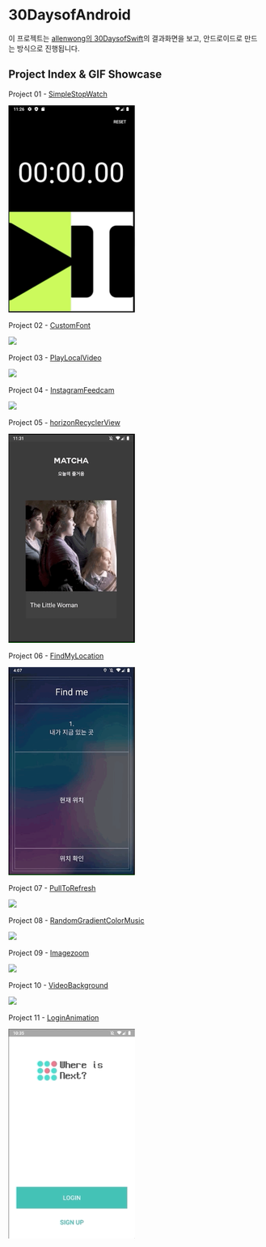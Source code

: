 # 30DaysofAndroid

이 프로젝트는 [allenwong의 30DaysofSwift](https://github.com/allenwong/30DaysofSwift)의 결과화면을 보고, 안드로이드로 만드는 방식으로 진행됩니다.

## Project Index & GIF Showcase ##

Project 01 - [SimpleStopWatch](https://github.com/heojungeun/30DaysofAndroid/tree/master/Project%2001%20-%20SimpleStopWatch)

<img src="https://github.com/heojungeun/30DaysofAndroid/blob/master/Project%2001%20-%20SimpleStopWatch/project01-screenshot.gif" width="250">

Project 02 - [CustomFont](https://github.com/heojungeun/30DaysofAndroid/tree/master/Project%2002%20-%20CustomFont)

<img src="https://github.com/heojungeun/30DaysofAndroid/blob/master/Project%2002%20-%20CustomFont/project02%20-screenshot.gif" width="250">

Project 03 - [PlayLocalVideo](https://github.com/heojungeun/30DaysofAndroid/tree/master/Project%2003%20-%20PlayLocalVideo)

<img src="https://github.com/heojungeun/30DaysofAndroid/blob/master/Project%2003%20-%20PlayLocalVideo/project03%20-%20screenshot.gif" width="250">

Project 04 - [InstagramFeedcam](https://github.com/heojungeun/30DaysofAndroid/tree/master/Project%2004%20-%20InstagramFeedcam)

<img src="https://github.com/heojungeun/30DaysofAndroid/blob/master/Project%2004%20-%20InstagramFeedcam/project04%20-%20screenshot.gif" width="250">

Project 05 - [horizonRecyclerView](https://github.com/heojungeun/30DaysofAndroid/tree/master/Project%2005%20-%20horizonRecyclerView)

<img src="https://github.com/heojungeun/30DaysofAndroid/blob/master/Project%2005%20-%20horizonRecyclerView/project05-screenshot.gif" width="250">

Project 06 - [FindMyLocation](https://github.com/heojungeun/30DaysofAndroid/tree/master/Project%2006%20-%20FindMyLocation)

<img src="https://github.com/heojungeun/30DaysofAndroid/blob/master/Project%2006%20-%20FindMyLocation/project06%20-%20screenshot.gif" width="250">

Project 07 - [PullToRefresh](https://github.com/heojungeun/30DaysofAndroid/tree/master/Project%2007%20-%20PullToRefresh)

<img src="https://github.com/heojungeun/30DaysofAndroid/blob/master/Project%2007%20-%20PullToRefresh/project07%20-%20screenshot.gif" width="250">

Project 08 - [RandomGradientColorMusic](https://github.com/heojungeun/30DaysofAndroid/tree/master/Project%2008%20-%20RandomGradientColorMusic)

<img src="https://github.com/heojungeun/30DaysofAndroid/blob/master/Project%2008%20-%20RandomGradientColorMusic/project08%20-%20screenshot.gif" width="250">

Project 09 - [Imagezoom](https://github.com/heojungeun/30DaysofAndroid/tree/master/Project%2009%20-%20Imagezoom)

<img src="https://github.com/heojungeun/30DaysofAndroid/blob/master/Project%2009%20-%20Imagezoom/project09%20-%20screenshot.gif" width="250">

Project 10 - [VideoBackground](https://github.com/heojungeun/30DaysofAndroid/tree/master/Project%2010%20-%20VideoBackground)

<img src="https://github.com/heojungeun/30DaysofAndroid/blob/master/Project%2010%20-%20VideoBackground/project10%20-%20screenshot.gif" width="250">

Project 11 - [LoginAnimation](https://github.com/heojungeun/30DaysofAndroid/tree/master/Project%2011%20-%20LoginAnimation)

<img src="https://github.com/heojungeun/30DaysofAndroid/blob/master/Project%2011%20-%20LoginAnimation/project11%20-%20screenshot.gif" width="250">
